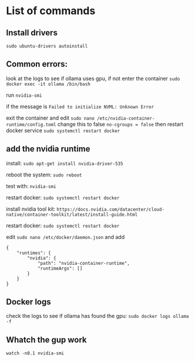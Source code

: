 # List of commands

## Install drivers
```sudo ubuntu-drivers autoinstall``` 

## Common errors:

look at the logs to see if ollama uses gpu, if not enter the container
`sudo docker exec -it ollama /bin/bash` 

run `nvidia-smi`

if the message is `Failed to initialize NVML: Unknown Error`

exit the container and edit `sudo nano /etc/nvidia-container-runtime/config.toml`
change this to false `no-cgroups = false`
then restart docker service `sudo systemctl restart docker`

## add the nvidia runtime

install: `sudo apt-get install nvidia-driver-535`

reboot the system: `sudo reboot`

test with: `nvidia-smi`

restart docker: `sudo systemctl restart docker`

install nvidia tool kit: `https://docs.nvidia.com/datacenter/cloud-native/container-toolkit/latest/install-guide.html`

restart docker: `sudo systemctl restart docker`

edit `sudo nano /etc/docker/daemon.json` and add

```
{
    "runtimes": {
        "nvidia": {
            "path": "nvidia-container-runtime",
            "runtimeArgs": []
        }
    }
}
```

## Docker logs

check the logs to see if ollama has found the gpu: `sudo docker logs ollama -f`

## Whatch the gup work
`watch -n0.1 nvidia-smi`
